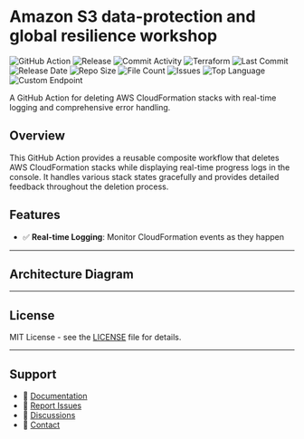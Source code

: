 # Amazon S3 data-protection and global resilience workshop

![GitHub Action](https://img.shields.io/badge/GitHub-Action-blue?logo=github)&nbsp;![Release](https://github.com/subhamay-bhattacharyya/0502-data-protection-tf/actions/workflows/release.yaml/badge.svg)&nbsp;![Commit Activity](https://img.shields.io/github/commit-activity/t/subhamay-bhattacharyya/0502-data-protection-tf)&nbsp;![Terraform](https://img.shields.io/badge/AWS-Terraform-orange?logo=amazonaws)&nbsp;![Last Commit](https://img.shields.io/github/last-commit/subhamay-bhattacharyya/0502-data-protection-tf)&nbsp;![Release Date](https://img.shields.io/github/release-date/subhamay-bhattacharyya/0502-data-protection-tf)&nbsp;![Repo Size](https://img.shields.io/github/repo-size/subhamay-bhattacharyya/0502-data-protection-tf)&nbsp;![File Count](https://img.shields.io/github/directory-file-count/subhamay-bhattacharyya/0502-data-protection-tf)&nbsp;![Issues](https://img.shields.io/github/issues/subhamay-bhattacharyya/0502-data-protection-tf)&nbsp;![Top Language](https://img.shields.io/github/languages/top/subhamay-bhattacharyya/0502-data-protection-tf)&nbsp;![Custom Endpoint](https://img.shields.io/endpoint?url=https://gist.githubusercontent.com/bsubhamay/79f0c85a63e1e08d68684952bf914f2b/raw/0502-data-protection-tf.json?)


A GitHub Action for deleting AWS CloudFormation stacks with real-time logging and comprehensive error handling.

## Overview

This GitHub Action provides a reusable composite workflow that deletes AWS CloudFormation stacks while displaying real-time progress logs in the console. It handles various stack states gracefully and provides detailed feedback throughout the deletion process.

## Features

- ✅ **Real-time Logging**: Monitor CloudFormation events as they happen

---

## Architecture Diagram


---

## License

MIT License - see the [LICENSE](LICENSE) file for details.

---

## Support

- 📖 [Documentation](https://github.com/subhamay-bhattacharyya/0502-data-protection-tf/wiki)
- 🐛 [Report Issues](https://github.com/subhamay-bhattacharyya/0502-data-protection-tf/issues)
- 💬 [Discussions](https://github.com/subhamay-bhattacharyya/0502-data-protection-tf/discussions)
- 📧 [Contact](mailto:support@subhamay.aws@gmail.com)